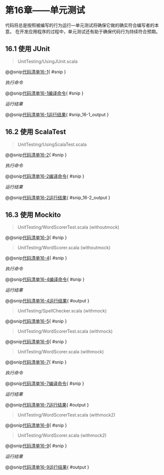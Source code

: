 # 第16章——单元测试

代码将总是按照被编写的行为运行—单元测试将确保它做的确实符合编写者的本意。 在开发应用程序的过程中，单元测试还有助于确保代码行为持续符合预期。

## 16.1 使用 JUnit

>UnitTesting/UsingJUnit.scala

@@snip[代码清单16-1](../../main/scala/chapter16/UsingJUnit.scala){ #snip }

*执行命令*

@@snip[代码清单16-1编译命令](../../main/scala/chapter16/RunUsingJUnit.sh){ #snip }

*运行结果*

@@snip[代码清单16-1运行结果](../../main/scala/chapter16/shoutput/RunUsingJUnit.output){ #snip_16-1_output }

## 16.2 使用 ScalaTest

>UnitTesting/UsingScalaTest.scala

@@snip[代码清单16-2](../../main/scala/chapter16/UsingScalaTest.scala){ #snip }

*执行命令*

@@snip[代码清单16-2编译命令](../../main/scala/chapter16/RunUsingScalaTest.sh){ #snip }

*运行结果*

@@snip[代码清单16-2运行结果](../../main/scala/chapter16/shoutput/RunUsingScalaTest.output){ #snip_16-2_output }

## 16.3 使用 Mockito

>UnitTesting/WordScorerTest.scala (withoutmock)

@@snip[代码清单16-3](../../main/scala/chapter16/withoutmock/WordScorerTest.scala){ #snip }

>UnitTesting/WordScorer.scala (withoutmock)

@@snip[代码清单16-4](../../main/scala/chapter16/withoutmock/WordScorer.scala){ #snip }

*执行命令*

@@snip[代码清单16-4编译命令](../../main/scala/chapter16/withoutmock/RunWordScorerTest.sh){ #snip }

*运行结果*

@@snip[代码清单16-4运行结果](../../main/scala/chapter16/withoutmock/shoutput/RunWordScorerTest.output){ #output }

>UnitTesting/SpellChecker.scala (withmock)

@@snip[代码清单16-5](../../main/scala/chapter16/withmock/SpellChecker.scala){ #snip }

>UnitTesting/WordScorerTest.scala (withmock)

@@snip[代码清单16-6](../../main/scala/chapter16/withmock/WordScorerTest.scala){ #snip }

>UnitTesting/WordScorer.scala (withmock)

@@snip[代码清单16-7](../../main/scala/chapter16/withmock/WordScorer.scala){ #snip }

*执行命令*

@@snip[代码清单16-7编译命令](../../main/scala/chapter16/withmock/RunWordScorerTest.sh){ #snip }

*运行结果*

@@snip[代码清单16-7运行结果](../../main/scala/chapter16/withmock/shoutput/RunWordScorerTest.output){ #output }

>UnitTesting/WordScorerTest.scala (withmock2)

@@snip[代码清单16-8](../../main/scala/chapter16/withmock2/WordScorerTest.scala){ #snip }

>UnitTesting/WordScorer.scala (withmock2)

@@snip[代码清单16-9](../../main/scala/chapter16/withmock2/WordScorer.scala){ #snip }

*运行结果*

@@snip[代码清单16-9运行结果](../../main/scala/chapter16/withmock2/shoutput/RunWordScorerTest.output){ #output }

